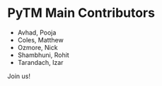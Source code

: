 # PyTM Main Contributors

* Avhad, Pooja
* Coles, Matthew
* Ozmore, Nick
* Shambhuni, Rohit
* Tarandach, Izar

Join us!
